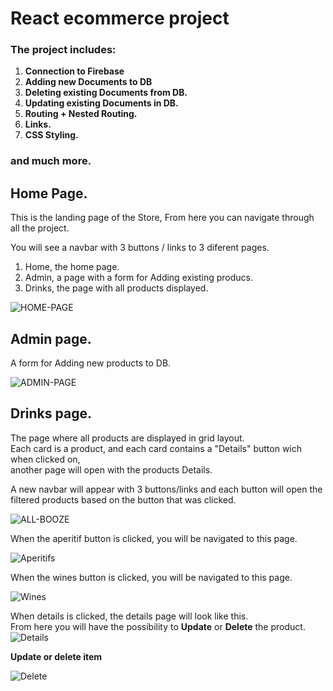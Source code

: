 # React ecommerce project

### The project includes:

1. **Connection to Firebase**   
2. **Adding new Documents to DB**
3. **Deleting existing Documents from DB.**  
4. **Updating existing Documents in DB.**  
5. **Routing + Nested Routing.**
6. **Links.**
6. **CSS Styling.**
### and much more.


## Home Page.

This is the landing page of the Store, From here you can navigate through all the project.  

You will see a navbar with 3 buttons / links to 3 diferent pages.   
  1. Home, the home page.
  2. Admin, a page with a form for Adding existing producs.
  3. Drinks, the page with all products displayed. 

![HOME-PAGE](https://user-images.githubusercontent.com/96411202/219462635-bbe8711e-24f6-4bd9-afeb-8a90c355bc79.png)



## Admin page.

A form for Adding new products to DB.

![ADMIN-PAGE](https://user-images.githubusercontent.com/96411202/219465231-8d21d97f-4845-48f7-a5df-94a869f87240.png)


## Drinks page.

The page where all products are displayed in grid layout.  
Each card is a product, and each card contains a "Details" button wich when clicked on,  
another page will open with the products Details.  

A new navbar will appear with 3 buttons/links and each button will open the filtered products based on the button that was clicked.

![ALL-BOOZE](https://user-images.githubusercontent.com/96411202/219465667-16ae5f7a-6f4f-461b-ac59-88e422100e66.png)

When the aperitif button is clicked, you will be navigated to this page.

![Aperitifs](https://user-images.githubusercontent.com/96411202/219467487-4c290355-15d5-4cc4-83fb-6079148d04f2.png)

When the wines button is clicked, you will be navigated to this page.

![Wines](https://user-images.githubusercontent.com/96411202/219468766-cc8b682f-1790-4e24-a9e0-f8dfbfeaaee3.png)

When details is clicked, the details page will look like this.  
From here you will have the possibility to **Update** or **Delete** the product. 
![Details](https://user-images.githubusercontent.com/96411202/219467756-22f73fb1-45a9-4c28-afde-ae3e26916aaf.png)

**Update or delete item**

![Delete](https://user-images.githubusercontent.com/96411202/219468384-f12a6fd6-2ead-487a-9cb0-ccb813acdf7b.png)


